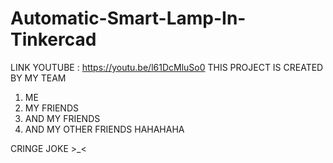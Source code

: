 # Automatic-Smart-Lamp-In-Tinkercad
LINK YOUTUBE : https://youtu.be/l61DcMluSo0
THIS PROJECT IS CREATED BY MY TEAM
1. ME
2. MY FRIENDS
3. AND MY FRIENDS
4. AND MY OTHER FRIENDS
HAHAHAHA

CRINGE JOKE >_<
